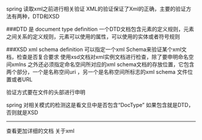 
spring 读取xml之前进行相关验证
XML的验证保证了Xml的正确，主要的验证方法有两种，DTD和XSD 

###DTD 是 document type definition 一个DTD文档包含元素的定义规则，元素之间关系的定义规则，元素可以使用的属性，可以使用的实体或者符号规则

###XSD  xml schema definition  可以指定一个xml Schema来验证某个xml文档，检查是否复合要求 使用xsd文档对xml实例文档进行检查，除了要申明命名空间xmlns 之外还必须指定命名空间所对应的xml schema文档的存放位置，它包含两个部分，一个是名称空间uri ，另一个是名称空间所标志的xml schema 文件位置或者URL


验证方式要在文件的头部进行申明

spring 对相关模式的检测这是看文旦中是否包含“DocType” 如果包含就是DTD，否则就是XSD

---

查看更加详细的文档  关于xml
